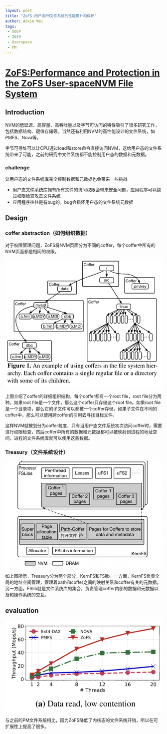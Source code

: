 ```yaml
---
layout: post
title: "ZoFS:用户态PM文件系统的性能提升和保护"
author: Aoxin Wei
tags:
 - SOSP
 - 2019
 - Userspace
 - PM
---
```

# [ZoFS:Performance and Protection in the ZoFS User-spaceNVM File System](https://dl.acm.org/doi/pdf/10.1145/3445814.3446745)

## Introduction
NVM的低延迟、高容量、高吞吐量以及字节可访问的特性吸引了很多研究工作，包括数据结构、键值存储等。当然还有利用NVM的高性能设计的文件系统，如PMFS、Nova等。

字节可寻址可以让CPU通过load和store命令直接访问NVM，这给用户态的文件系统带来了可能，之前的研究中文件系统都不能控制用户态的数据和元数据。

### challenge
让用户态的文件系统库完全控制数据和元数据也会带来一些挑战
- 用户态文件系统库拥有所有文件的访问权限会带来安全问题，应用程序可以绕过权限检查攻击文件系统
- 应用程序往往是有bug的，bug会损坏用户态的文件系统元数据
 

## Design
### coffer abstraction（如何组织数据）
对于权限管理问题，ZoFS将NVM页面分为不同的coffer，每个coffer中所有的NVM页面都是相同的权限。  

![image](/images/2022-04-13-zofs/Snipaste_2022-04-13_19-31-53.png)

上图介绍了coffer的详细组织结构，每个coffer都有一个root file，root file分为两种。如果root file是一个文件，那么这个coffer只存储这个root file。如果root file是一个目录项，那么它的子文件可以都被一个coffer存储。如果子文件在不同的coffer中，那么可以使用跨coffer的引用去寻找目标文件。

这样NVM就被划分为coffer粒度，只有当用户态文件系统初次访问coffer时，需要进行权限检查，然后coffer中所有的数据和元数据都可以被映射到进程的地址空间，进程的文件系统库就可以使用这些数据。

### Treasury（文件系统设计）
![image](/images/2022-04-13-zofs/Snipaste_2022-04-13_20-25-30.png)

如上图所示，Treasury分为两个部分，KernFS和FSlib。一方面，KernFS负责全局的地址空间管理，管理着path和coffer之间的映射关系和coffer有关的元数据。另一方面，FSlib就是文件系统库的集合，负责管理coffer内部的数据和元数据以及和操作系统的交互。
## evaluation
![image](/images/2022-04-13-zofs/Snipaste_2022-04-13_20-37-10.png)

与之前的PM文件系统相比，因为ZoFS降低了内核态的文件系统开销，所以在可扩展性上提高了很多。

